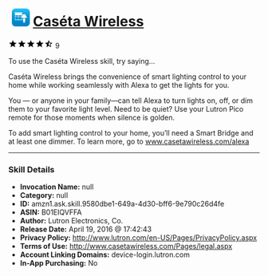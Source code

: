 # &nbsp;<img src="skill_icon" alt="Caséta Wireless icon" width="36"> [Caséta Wireless](http://alexa.amazon.com/#skills/amzn1.ask.skill.9580dbe1-649a-4d30-bff6-9e790c26d4fe)
![4.8 stars](../../images/ic_star_black_18dp_1x.png)![4.8 stars](../../images/ic_star_black_18dp_1x.png)![4.8 stars](../../images/ic_star_black_18dp_1x.png)![4.8 stars](../../images/ic_star_black_18dp_1x.png)![4.8 stars](../../images/ic_star_half_black_18dp_1x.png) 9

To use the Caséta Wireless skill, try saying...

Caséta Wireless brings the convenience of smart lighting control to your home while working seamlessly with Alexa to get the lights for you.

You — or anyone in your family—can tell Alexa to turn lights on, off, or dim them to your favorite light level. Need to be quiet? Use your Lutron Pico remote for those moments when silence is golden.

To add smart lighting control to your home, you’ll need a Smart Bridge and at least one dimmer.  To learn more, go to www.casetawireless.com/alexa

***

### Skill Details

* **Invocation Name:** null
* **Category:** null
* **ID:** amzn1.ask.skill.9580dbe1-649a-4d30-bff6-9e790c26d4fe
* **ASIN:** B01EIQVFFA
* **Author:** Lutron Electronics, Co.
* **Release Date:** April 19, 2016 @ 17:42:43
* **Privacy Policy:** http://www.lutron.com/en-US/Pages/PrivacyPolicy.aspx
* **Terms of Use:** http://www.casetawireless.com/Pages/legal.aspx
* **Account Linking Domains:** device-login.lutron.com
* **In-App Purchasing:** No
